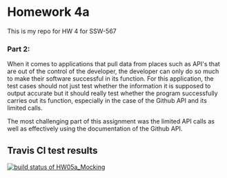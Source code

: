 # Homework 4a

This is my repo for HW 4 for SSW-567

### Part 2:

When it comes to applications that pull data from places such as API's that are out of the control of the developer, the developer can only do so much to make their software successful in its function. For this application, the test cases should not just test whether the information it is supposed to output accurate but it should really test whether the program successfully carries out its function, especially in the case of the Github API and its limited calls.

The most challenging part of this assignment was the limited API calls as well as effectively using the documentation of the Github API.

## Travis CI test results

[![build status of HW05a_Mocking](https://travis-ci.org/BlackRoseRipp/SSW567-HW4.svg?branch=HW05a_Mocking)](https://travis-ci.org/BlackRoseRipp/SSW567-HW4)